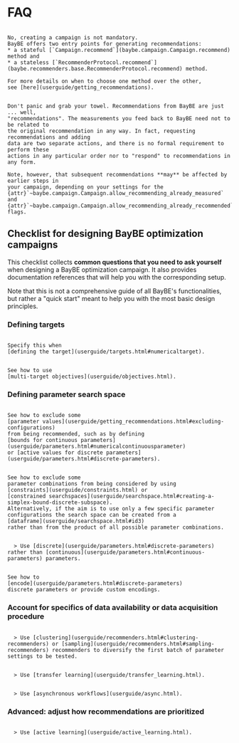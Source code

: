# FAQ

```{dropdown} Do I need to create a campaign to get recommendations?

No, creating a campaign is not mandatory.
BayBE offers two entry points for generating recommendations:
* a stateful [`Campaign.recommend`](baybe.campaign.Campaign.recommend) method and 
* a stateless [`RecommenderProtocol.recommend`](baybe.recommenders.base.RecommenderProtocol.recommend) method.

For more details on when to choose one method over the other,
see [here](userguide/getting_recommendations).
```

```{dropdown} BayBE recommends A but experimentalists do B. What now?

Don't panic and grab your towel. Recommendations from BayBE are just ... well,
"recommendations". The measurements you feed back to BayBE need not to be related to
the original recommendation in any way. In fact, requesting recommendations and adding
data are two separate actions, and there is no formal requirement to perform these
actions in any particular order nor to "respond" to recommendations in any form.

Note, however, that subsequent recommendations **may** be affected by earlier steps in
your campaign, depending on your settings for the
{attr}`~baybe.campaign.Campaign.allow_recommending_already_measured` and
{attr}`~baybe.campaign.Campaign.allow_recommending_already_recommended` flags.
```

## Checklist for designing BayBE optimization campaigns

This checklist collects **common questions that you need to ask yourself** when designing a BayBE optimization campaign. It also provides documentation references that will help you with the corresponding setup. 

Note that this is not a comprehensive guide of all BayBE's functionalities, but rather a "quick start" meant to help you with the most basic design principles.

### Defining targets

```{dropdown} Should the target value be maximized, minimized, or be matched to a specific value?

Specify this when
[defining the target](userguide/targets.html#numericaltarget).
```

```{dropdown} Should multiple target be optimized simultaneously?

See how to use 
[multi-target objectives](userguide/objectives.html).
```

### Defining parameter search space

```{dropdown} Are only some parameter values of interest/possible?

See how to exclude some 
[parameter values](userguide/getting_recommendations.html#excluding-configurations) 
from being recommended, such as by defining
[bounds for continuous parameters](userguide/parameters.html#numericalcontinuousparameter)
or [active values for discrete parameters](userguide/parameters.html#discrete-parameters).
```

```{dropdown} Are only some parameter combinations of interest/possible?

See how to exclude some 
parameter combinations from being considered by using 
[constraints](userguide/constraints.html) or
[constrained searchspaces](userguide/searchspace.html#creating-a-simplex-bound-discrete-subspace).
Alternatively, if the aim is to use only a few specific parameter configurations the search space can be created from a 
[dataframe](userguide/searchspace.html#id3) 
rather than from the product of all possible parameter combinations.
```

```{dropdown} Are some parameters non-numeric or allow only discrete numbers?

  > Use [discrete](userguide/parameters.html#discrete-parameters)
rather than [continuous](userguide/parameters.html#continuous-parameters) parameters.
```

```{dropdown} Is it possible to encode discrete parameters based on domain knowledge to capture relationships between categories (e.g., ordered values, molecular fingerprints, model embeddings)?

See how to 
[encode](userguide/parameters.html#discrete-parameters)
discrete parameters or provide custom encodings.
```

### Account for specifics of data availability or data acquisition procedure

```{dropdown} Is no prior data available and the experiments should be done in batches?

  > Use [clustering](userguide/recommenders.html#clustering-recommenders) or [sampling](userguide/recommenders.html#sampling-recommenders) recommenders to diversify the first batch of parameter settings to be tested.
```

```{dropdown} Is additional data from historic or other partially-related experiments available?

  > Use [transfer learning](userguide/transfer_learning.html).
```

```{dropdown} Will the outcome measurements of different parameter setting become available at different times?

  > Use [asynchronous workflows](userguide/async.html).
```

### Advanced: adjust how recommendations are prioritized

```{dropdown} Is the aim to reduce the overall uncertainty across different regions of the search space rather than optimize a specific objective?

  > Use [active learning](userguide/active_learning.html).
```



